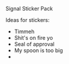 
Signal Sticker Pack

Ideas for stickers:

* Timmeh
* Shit's on fire yo
* Seal of approval
* My spoon is too big
* 
